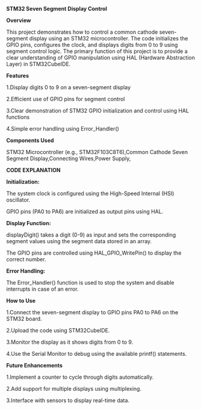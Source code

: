 **STM32 Seven Segment Display Control**

**Overview**

This project demonstrates how to control a common cathode seven-segment display using an STM32 microcontroller. The code initializes the GPIO pins, configures the clock, and displays digits from 0 to 9 using segment control logic. 
The primary function of this project is to provide a clear understanding of GPIO manipulation using HAL (Hardware Abstraction Layer) in STM32CubeIDE.

**Features**

1.Display digits 0 to 9 on a seven-segment display

2.Efficient use of GPIO pins for segment control

3.Clear demonstration of STM32 GPIO initialization and control using HAL functions

4.Simple error handling using Error_Handler()

**Components Used**

STM32 Microcontroller (e.g., STM32F103C8T6),Common Cathode Seven Segment Display,Connecting Wires,Power Supply,

**CODE EXPLANATION**

**Initialization:**

The system clock is configured using the High-Speed Internal (HSI) oscillator.

GPIO pins (PA0 to PA6) are initialized as output pins using HAL.

**Display Function:**

displayDigit() takes a digit (0-9) as input and sets the corresponding segment values using the segment data stored in an array.

The GPIO pins are controlled using HAL_GPIO_WritePin() to display the correct number.

**Error Handling:**

The Error_Handler() function is used to stop the system and disable interrupts in case of an error.

**How to Use**

1.Connect the seven-segment display to GPIO pins PA0 to PA6 on the STM32 board.

2.Upload the code using STM32CubeIDE.

3.Monitor the display as it shows digits from 0 to 9.

4.Use the Serial Monitor to debug using the available printf() statements.

**Future Enhancements**

1.Implement a counter to cycle through digits automatically.

2.Add support for multiple displays using multiplexing.

3.Interface with sensors to display real-time data.
